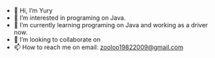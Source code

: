 - 👋 Hi, I’m Yury
- 👀 I’m interested in programing on Java.
- 🌱 I’m currently learning programing on Java and working as a driver now.
- 💞️ I’m looking to collaborate on 
- 📫 How to reach me on email: zooloo19822009@gmail.com

<!---
Zooloo82/Zooloo82 is a ✨ special ✨ repository because its `README.md` (this file) appears on your GitHub profile.
You can click the Preview link to take a look at your changes.
--->
